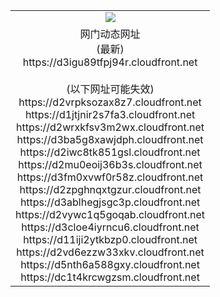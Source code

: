 ﻿<table>
  <tr></tr>
  <tr><td colspan=2 align=center><img src="https://d3igu89tfpj94r.cloudfront.net/Up/oGate.jpg" /></td></tr>
  <tr><td colspan=2 align=center>网门动态网址<br/>(最新)
<br>https://d3igu89tfpj94r.cloudfront.net
<br/><br/>(以下网址可能失效)
<br>https://d2vrpksozax8z7.cloudfront.net
<br>https://d1jtjnir2s7fa3.cloudfront.net
<br>https://d2wrxkfsv3m2wx.cloudfront.net
<br>https://d3ba5g8xawjdph.cloudfront.net
<br>https://d2iwc8tk851gsl.cloudfront.net
<br>https://d2mu0eoij36b3s.cloudfront.net
<br>https://d3fm0xvwf0r58z.cloudfront.net
<br>https://d2zpghnqxtgzur.cloudfront.net
<br>https://d3ablhegjsgc3p.cloudfront.net
<br>https://d2vywc1q5goqab.cloudfront.net
<br>https://d3cloe4iyrncu6.cloudfront.net
<br>https://d11iji2ytkbzp0.cloudfront.net
<br>https://d2vd6ezzw33xkv.cloudfront.net
<br>https://d5nth6a588gxy.cloudfront.net
<br>https://dc1t4krcwgzsm.cloudfront.net
    </td>
  </tr>
</table>
